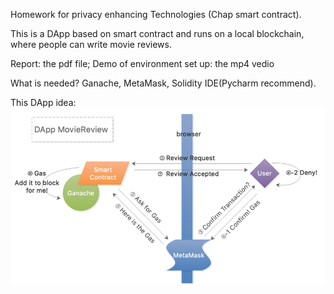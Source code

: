 Homework for privacy enhancing Technologies (Chap smart contract).

This is a DApp based on smart contract and runs on a local blockchain, where people can write movie reviews.

Report: the pdf file; Demo of environment set up: the mp4 vedio

What is needed? Ganache, MetaMask, Solidity IDE(Pycharm recommend).

This DApp idea:
![img](https://github.com/saaries/MovieReview/blob/master/structure.png)
